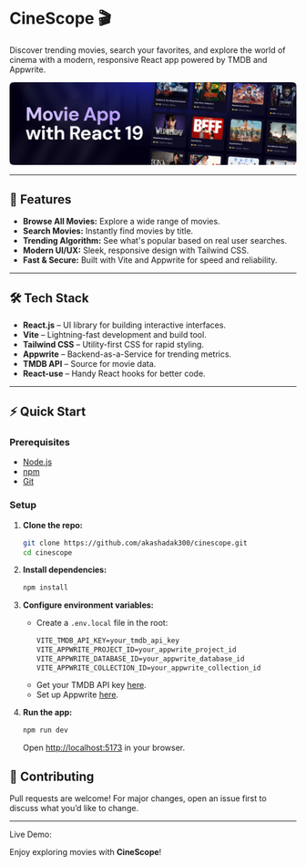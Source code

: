 # CineScope 🎬

Discover trending movies, search your favorites, and explore the world of cinema with a modern, responsive React app powered by TMDB and Appwrite.

![Banner](public/readme/hero.png)

---

## 🚀 Features

- **Browse All Movies:** Explore a wide range of movies.
- **Search Movies:** Instantly find movies by title.
- **Trending Algorithm:** See what's popular based on real user searches.
- **Modern UI/UX:** Sleek, responsive design with Tailwind CSS.
- **Fast & Secure:** Built with Vite and Appwrite for speed and reliability.

---

## 🛠️ Tech Stack

- **React.js** – UI library for building interactive interfaces.
- **Vite** – Lightning-fast development and build tool.
- **Tailwind CSS** – Utility-first CSS for rapid styling.
- **Appwrite** – Backend-as-a-Service for trending metrics.
- **TMDB API** – Source for movie data.
- **React-use** – Handy React hooks for better code.

---

## ⚡ Quick Start

### Prerequisites

- [Node.js](https://nodejs.org/)
- [npm](https://www.npmjs.com/)
- [Git](https://git-scm.com/)

### Setup

1. **Clone the repo:**
   ```bash
   git clone https://github.com/akashadak300/cinescope.git
   cd cinescope
   ```

2. **Install dependencies:**
   ```bash
   npm install
   ```

3. **Configure environment variables:**
   - Create a `.env.local` file in the root:
     ```env
     VITE_TMDB_API_KEY=your_tmdb_api_key
     VITE_APPWRITE_PROJECT_ID=your_appwrite_project_id
     VITE_APPWRITE_DATABASE_ID=your_appwrite_database_id
     VITE_APPWRITE_COLLECTION_ID=your_appwrite_collection_id
     ```
   - Get your TMDB API key [here](https://developer.themoviedb.org/reference/intro/getting-started).
   - Set up Appwrite [here](https://appwrite.io/).

4. **Run the app:**
   ```bash
   npm run dev
   ```
   Open [http://localhost:5173](http://localhost:5173) in your browser.



## 🤝 Contributing

Pull requests are welcome! For major changes, open an issue first to discuss what you’d like to change.

---
Live Demo: 





Enjoy exploring movies with **CineScope**!
